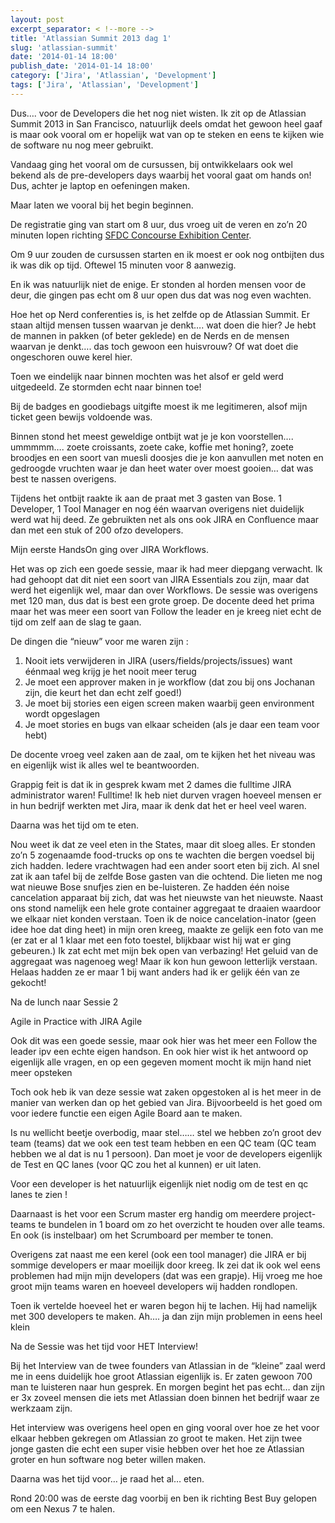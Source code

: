 ```yaml
---
layout: post
excerpt_separator: < !--more -->
title: 'Atlassian Summit 2013 dag 1'
slug: 'atlassian-summit'
date: '2014-01-14 18:00'
publish_date: '2014-01-14 18:00'
category: ['Jira', 'Atlassian', 'Development']
tags: ['Jira', 'Atlassian', 'Development']
---
```

Dus…. voor de Developers die het nog niet wisten. Ik zit op de Atlassian
Summit 2013 in San Francisco, natuurlijk deels omdat het gewoon heel gaaf is
maar ook vooral om er hopelijk wat van op te steken en eens te kijken wie de
software nu nog meer gebruikt.

Vandaag ging het vooral om de cursussen, bij ontwikkelaars ook wel bekend als
de pre-developers days waarbij het vooral gaat om hands on! Dus, achter je
laptop en oefeningen maken.

Maar laten we vooral bij het begin beginnen.

De registratie ging van start om 8 uur, dus vroeg uit de veren en zo’n 20
minuten lopen richting [SFDC Concourse Exhibition
Center](http://www.sfvenues.com/concourse/directions.html).

Om 9 uur zouden de cursussen starten en ik moest er ook nog ontbijten dus ik
was dik op tijd. Oftewel 15 minuten voor 8 aanwezig.

En ik was natuurlijk niet de enige. Er stonden al horden mensen voor de deur,
die gingen pas echt om 8 uur open dus dat was nog even wachten.

Hoe het op Nerd conferenties is, is het zelfde op de Atlassian Summit. Er
staan altijd mensen tussen waarvan je denkt…. wat doen die hier? Je hebt de
mannen in pakken (of beter geklede) en de Nerds en de mensen waarvan je
denkt…. das toch gewoon een huisvrouw? Of wat doet die ongeschoren ouwe kerel
hier.

Toen we eindelijk naar binnen mochten was het alsof er geld werd uitgedeeld.
Ze stormden echt naar binnen toe!

Bij de badges en goodiebags uitgifte moest ik me legitimeren, alsof mijn
ticket geen bewijs voldoende was.

Binnen stond het meest geweldige ontbijt wat je je kon voorstellen…. ummmmm….
zoete croissants, zoete cake, koffie met honing?, zoete broodjes en een soort
van muesli doosjes die je kon aanvullen met noten en gedroogde vruchten waar
je dan heet water over moest gooien… dat was best te nassen overigens.

Tijdens het ontbijt raakte ik aan de praat met 3 gasten van Bose. 1 Developer,
1 Tool Manager en nog één waarvan overigens niet duidelijk werd wat hij deed.
Ze gebruikten net als ons ook JIRA en Confluence maar dan met een stuk of 200
ofzo developers.

Mijn eerste HandsOn ging over JIRA Workflows.

Het was op zich een goede sessie, maar ik had meer diepgang verwacht. Ik had
gehoopt dat dit niet een soort van JIRA Essentials zou zijn, maar dat werd het
eigenlijk wel, maar dan over Workflows. De sessie was overigens met 120 man,
dus dat is best een grote groep. De docente deed het prima maar het was meer
een soort van Follow the leader en je kreeg niet echt de tijd om zelf aan de
slag te gaan.

De dingen die “nieuw” voor me waren zijn :

  1. Nooit iets verwijderen in JIRA (users/fields/projects/issues) want éénmaal weg krijg je het nooit meer terug
  2. Je moet een approver maken in je workflow (dat zou bij ons Jochanan zijn, die keurt het dan echt zelf goed!)
  3. Je moet bij stories een eigen screen maken waarbij geen environment wordt opgeslagen
  4. Je moet stories en bugs van elkaar scheiden (als je daar een team voor hebt)

De docente vroeg veel zaken aan de zaal, om te kijken het het niveau was en
eigenlijk wist ik alles wel te beantwoorden.

Grappig feit is dat ik in gesprek kwam met 2 dames die fulltime JIRA
administrator waren! Fulltime! Ik heb niet durven vragen hoeveel mensen er in
hun bedrijf werkten met Jira, maar ik denk dat het er heel veel waren.

Daarna was het tijd om te eten.

Nou weet ik dat ze veel eten in the States, maar dit sloeg alles. Er stonden
zo’n 5 zogenaamde food-trucks op ons te wachten die bergen voedsel bij zich
hadden. Iedere vrachtwagen had een ander soort eten bij zich. Al snel zat ik
aan tafel bij de zelfde Bose gasten van die ochtend. Die lieten me nog wat
nieuwe Bose snufjes zien en be-luisteren. Ze hadden één noise cancelation
apparaat bij zich, dat was het nieuwste van het nieuwste. Naast ons stond
namelijk een hele grote container aggregaat te draaien waardoor we elkaar niet
konden verstaan. Toen ik de noice cancelation-inator (geen idee hoe dat ding
heet) in mijn oren kreeg, maakte ze gelijk een foto van me (er zat er al 1
klaar met een foto toestel, blijkbaar wist hij wat er ging gebeuren.) Ik zat
echt met mijn bek open van verbazing! Het geluid van de aggregaat was nagenoeg
weg! Maar ik kon hun gewoon letterlijk verstaan. Helaas hadden ze er maar 1
bij want anders had ik er gelijk één van ze gekocht!

Na de lunch naar Sessie 2

Agile in Practice with JIRA Agile

Ook dit was een goede sessie, maar ook hier was het meer een Follow the leader
ipv een echte eigen handson. En ook hier wist ik het antwoord op eigenlijk
alle vragen, en op een gegeven moment mocht ik mijn hand niet meer opsteken

Toch ook heb ik van deze sessie wat zaken opgestoken al is het meer in de
manier van werken dan op het gebied van Jira. Bijvoorbeeld is het goed om voor
iedere functie een eigen Agile Board aan te maken.

Is nu wellicht beetje overbodig, maar stel…… stel we hebben zo’n groot dev
team (teams) dat we ook een test team hebben en een QC team (QC team hebben we
al dat is nu 1 persoon). Dan moet je voor de developers eigenlijk de Test en
QC lanes (voor QC zou het al kunnen) er uit laten.

Voor een developer is het natuurlijk eigenlijk niet nodig om de test en qc
lanes te zien !

Daarnaast is het voor een Scrum master erg handig om meerdere project-teams te
bundelen in 1 board om zo het overzicht te houden over alle teams. En ook (is
instelbaar) om het Scrumboard per member te tonen.

Overigens zat naast me een kerel (ook een tool manager) die JIRA er bij
sommige developers er maar moeilijk door kreeg. Ik zei dat ik ook wel eens
problemen had mijn mijn developers (dat was een grapje). Hij vroeg me hoe
groot mijn teams waren en hoeveel developers wij hadden rondlopen.

Toen ik vertelde hoeveel het er waren begon hij te lachen. Hij had namelijk
met 300 developers te maken. Ah…. ja dan zijn mijn problemen in eens heel
klein

Na de Sessie was het tijd voor HET Interview!

Bij het Interview van de twee founders van Atlassian in de “kleine” zaal werd
me in eens duidelijk hoe groot Atlassian eigenlijk is. Er zaten gewoon 700 man
te luisteren naar hun gesprek. En morgen begint het pas echt… dan zijn er 3x
zoveel mensen die iets met Atlassian doen binnen het bedrijf waar ze werkzaam
zijn.

Het interview was overigens heel open en ging vooral over hoe ze het voor
elkaar hebben gekregen om Atlassian zo groot te maken. Het zijn twee jonge
gasten die echt een super visie hebben over het hoe ze Atlassian groter en hun
software nog beter willen maken.

Daarna was het tijd voor… je raad het al… eten.

Rond 20:00 was de eerste dag voorbij en ben ik richting Best Buy gelopen om
een Nexus 7 te halen.

